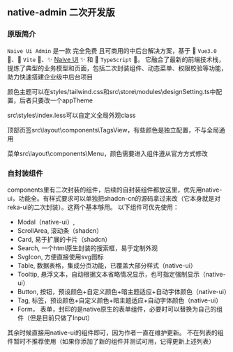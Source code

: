 ## native-admin 二次开发版

### 原版简介

`Naive Ui Admin` 是一款 完全免费 且可商用的中后台解决方案，基于 🌟 `Vue3.0` 🌟、🚀 `Vite` 🚀、✨ [Naive UI](https://www.naiveui.com/) ✨ 和 🎉 `TypeScript` 🎉。
它融合了最新的前端技术栈，提炼了典型的业务模型和页面，包括二次封装组件、动态菜单、权限校验等功能，助力快速搭建企业级中后台项目

颜色主题可以在styles/tailwind.css和src\store\modules\designSetting.ts中配置，后者只要改一个appTheme

src\styles\index.less可以自定义全局外观class

顶部页签src\layout\components\TagsView，有些颜色是独立配置，不与全局通用

菜单src\layout\components\Menu，颜色需要进入组件遵从官方方式修改

### 自封装组件
components里有二次封装的组件，后续的自封装组件都放这里，优先用native-ui，功能全。有样式要求可以单独把shadcn-cn的源码拿过来改（它本身就是对reka-ui的二次封装）。这两个基本够用。
以下组件可优先使用：
- Modal（native-ui）,
- ScrollArea, 滚动条（shadcn）
- Card, 易于扩展的卡片（shadcn）
- Search, 一个html原生封装的搜索框，易于定制外观
- SvgIcon, 方便直接使用svg图标
- Table, 数据表格，集成分页功能，已覆盖大部分样式（native-ui）
- Tooltip, 悬浮文本，自动根据文本省略情况显示，也可指定强制显示（native-ui）
- Button, 按钮，预设颜色+自定义颜色+暗主题适应+自动字体颜色（native-ui）
- Tag, 标签，预设颜色+自定义颜色+暗主题适应+自动字体颜色（native-ui）
- Form， 表单，封印的是native原生的表单组件，必要时可以替换为自己的组件（但是目前只做了Input）

其余时候直接用native-ui的组件即可，因为作者一直在维护更新。
不在列表的组件暂时不推荐使用（如果你添加了新的组件并测试可用，记得更新上述列表）
